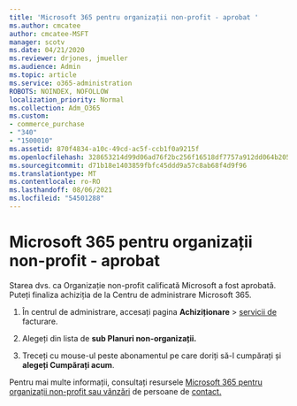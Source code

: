 ```yaml
---
title: 'Microsoft 365 pentru organizații non-profit - aprobat '
ms.author: cmcatee
author: cmcatee-MSFT
manager: scotv
ms.date: 04/21/2020
ms.reviewer: drjones, jmueller
ms.audience: Admin
ms.topic: article
ms.service: o365-administration
ROBOTS: NOINDEX, NOFOLLOW
localization_priority: Normal
ms.collection: Adm_O365
ms.custom:
- commerce_purchase
- "340"
- "1500010"
ms.assetid: 870f4834-a10c-49cd-ac5f-ccb1f0a9215f
ms.openlocfilehash: 328653214d99d06ad76f2bc256f16518df7757a912dd064b20501af03813ebb3
ms.sourcegitcommit: d71b18e1403859fbfc45ddd9a57c8ab68f4d9f96
ms.translationtype: MT
ms.contentlocale: ro-RO
ms.lasthandoff: 08/06/2021
ms.locfileid: "54501288"
---
```

# <a name="microsoft-365-for-nonprofits---approved"></a>Microsoft 365 pentru organizații non-profit - aprobat

Starea dvs. ca Organizație non-profit calificată Microsoft a fost aprobată. Puteți finaliza achiziția de la Centru de administrare Microsoft 365.

1. În centrul de administrare, accesați pagina **Achiziționare** \> [servicii de](https://go.microsoft.com/fwlink/p/?linkid=868433) facturare.

2. Alegeți din lista de **sub Planuri non-organizații.**

3. Treceți cu mouse-ul peste abonamentul pe care doriți să-l cumpărați și **alegeți Cumpărați acum**.

Pentru mai multe informații, consultați resursele [Microsoft 365 pentru organizații non-profit sau vânzări](https://www.microsoft.com/nonprofits/microsoft-365) de persoane de [contact.](https://www.microsoft.com/nonprofits/contact-us)
